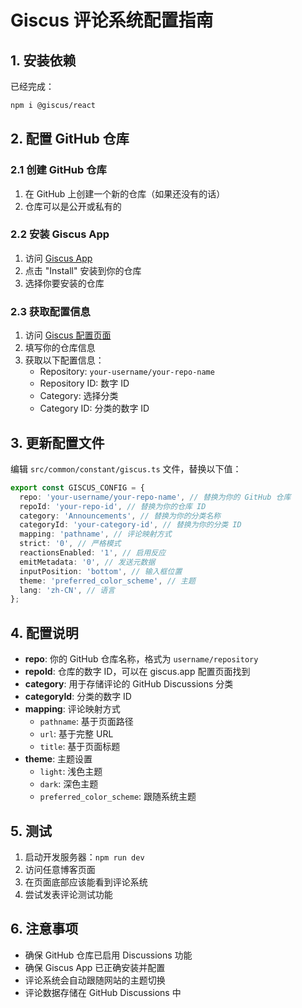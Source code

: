 # Giscus 评论系统配置指南

## 1. 安装依赖

已经完成：
```bash
npm i @giscus/react
```

## 2. 配置 GitHub 仓库

### 2.1 创建 GitHub 仓库
1. 在 GitHub 上创建一个新的仓库（如果还没有的话）
2. 仓库可以是公开或私有的

### 2.2 安装 Giscus App
1. 访问 [Giscus App](https://github.com/apps/giscus)
2. 点击 "Install" 安装到你的仓库
3. 选择你要安装的仓库

### 2.3 获取配置信息
1. 访问 [Giscus 配置页面](https://giscus.app/)
2. 填写你的仓库信息
3. 获取以下配置信息：
   - Repository: `your-username/your-repo-name`
   - Repository ID: 数字 ID
   - Category: 选择分类
   - Category ID: 分类的数字 ID

## 3. 更新配置文件

编辑 `src/common/constant/giscus.ts` 文件，替换以下值：

```typescript
export const GISCUS_CONFIG = {
  repo: 'your-username/your-repo-name', // 替换为你的 GitHub 仓库
  repoId: 'your-repo-id', // 替换为你的仓库 ID
  category: 'Announcements', // 替换为你的分类名称
  categoryId: 'your-category-id', // 替换为你的分类 ID
  mapping: 'pathname', // 评论映射方式
  strict: '0', // 严格模式
  reactionsEnabled: '1', // 启用反应
  emitMetadata: '0', // 发送元数据
  inputPosition: 'bottom', // 输入框位置
  theme: 'preferred_color_scheme', // 主题
  lang: 'zh-CN', // 语言
};
```

## 4. 配置说明

- **repo**: 你的 GitHub 仓库名称，格式为 `username/repository`
- **repoId**: 仓库的数字 ID，可以在 giscus.app 配置页面找到
- **category**: 用于存储评论的 GitHub Discussions 分类
- **categoryId**: 分类的数字 ID
- **mapping**: 评论映射方式
  - `pathname`: 基于页面路径
  - `url`: 基于完整 URL
  - `title`: 基于页面标题
- **theme**: 主题设置
  - `light`: 浅色主题
  - `dark`: 深色主题
  - `preferred_color_scheme`: 跟随系统主题

## 5. 测试

1. 启动开发服务器：`npm run dev`
2. 访问任意博客页面
3. 在页面底部应该能看到评论系统
4. 尝试发表评论测试功能

## 6. 注意事项

- 确保 GitHub 仓库已启用 Discussions 功能
- 确保 Giscus App 已正确安装并配置
- 评论系统会自动跟随网站的主题切换
- 评论数据存储在 GitHub Discussions 中 